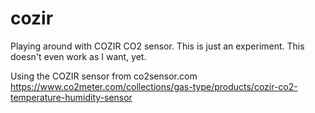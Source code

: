 # cozir
Playing around with COZIR CO2 sensor. This is just an experiment. This doesn't even work as I want, yet.

Using the COZIR sensor from co2sensor.com
https://www.co2meter.com/collections/gas-type/products/cozir-co2-temperature-humidity-sensor
